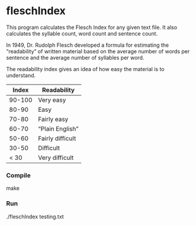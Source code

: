 # fleschIndex

This program calculates the Flesch Index for any given text file. It also calculates the syllable count, word count and sentence count.

In 1949, Dr. Rudolph Flesch developed a formula for estimating the “readability” of written 
material based on the average number of words per sentence and the average number of 
syllables per word.

The readability index gives an idea of how easy the material is to understand.


| Index  | Readability |
| ------------- | ------------- |
| 90-100 | Very easy |
| 80-90  | Easy |
|70-80 | Fairly easy |
|60-70 | “Plain English” |
|50-60 | Fairly difficult |
|30-50 | Difficult |
|< 30 | Very difficult |

### Compile
make
### Run
./fleschIndex testing.txt
